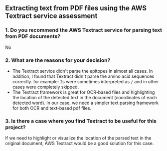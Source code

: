 ## Extracting text from PDF files using the AWS Textract service assessment
### 1. Do you recommend the AWS Textract service for parsing text from PDF documents?

No

### 2. What are the reasons for your decision? 

- The Textract service didn't parse the epitopes in almost all cases. In addition, I found that Textract didn't parse the amino acid sequences correctly. for example: `I`s were sometimes interpreted as `/`  and in other cases were completely skipped.
- The Textract framework is great for OCR-based files and highlighting the location of the detected text in the document (coordinates of each detected word). In our case, we need a simpler text parsing framework for both OCR and text-based pdf files. 


### 3. Is there a case where you find Textract to be useful for this project?
If we need to highlight or visualize the location of the parsed text in the original document, AWS Textract would be a good solution for this case.

